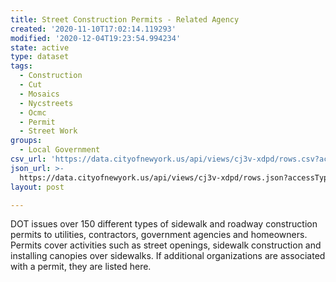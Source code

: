 ```yaml
---
title: Street Construction Permits - Related Agency
created: '2020-11-10T17:02:14.119293'
modified: '2020-12-04T19:23:54.994234'
state: active
type: dataset
tags:
  - Construction
  - Cut
  - Mosaics
  - Nycstreets
  - Ocmc
  - Permit
  - Street Work
groups:
  - Local Government
csv_url: 'https://data.cityofnewyork.us/api/views/cj3v-xdpd/rows.csv?accessType=DOWNLOAD'
json_url: >-
  https://data.cityofnewyork.us/api/views/cj3v-xdpd/rows.json?accessType=DOWNLOAD
layout: post

---
```

DOT issues over 150 different types of sidewalk and roadway construction permits to utilities, contractors, government agencies and homeowners. Permits cover activities such as street openings, sidewalk construction and installing canopies over sidewalks.
If additional organizations are associated with a permit, they are listed here.
